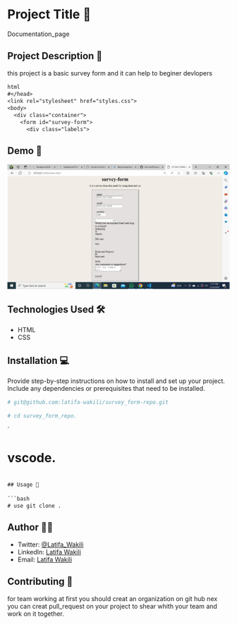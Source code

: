 # Project Title 🚀
Documentation_page
## Project Description 📝

 this project is a basic survey form and it can help to beginer devlopers 
```
html
#</head>
<link rel="stylesheet" href="styles.css">
<body>
  <div class="container">
    <form id="survey-form">
      <div class="labels">
```

## Demo 📸


![Demo](s_form.jpg)

## Technologies Used 🛠️

- HTML
- CSS


## Installation 💻

Provide step-by-step instructions on how to install and set up your project. Include any dependencies or prerequisites that need to be installed.

```bash
# git@github.com:latifa-wakili/survey_form-repo.git
```

```bash
# cd survey_form_repo.
```
`
# vscode.
```

## Usage 🎯

```bash
# use git clone .
```


## Author 👩‍💻
- Twitter: [@Latifa_Wakili](https://x.com/WakiliLatifa?t=wlHTh8JuyFprQsN_hZQGWQ&s=08)
- LinkedIn: [Latifa Wakili](https://www.linkedin.com/in/latifa-wakili-68423b277?utm_source=share&utm_campaign=share_via&utm_content=profile&utm_medium=android_app)
- Email: [Latifa Wakili](saavenwakili@gmail.com)

## Contributing 🤝
for team working at first you should creat an organization on git hub nex you can creat pull_request on your project to shear whith your team and work on it together.


